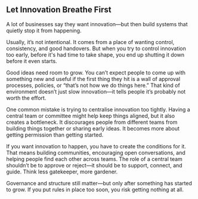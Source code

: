 ## Let Innovation Breathe First

A lot of businesses say they want innovation—but then build systems that quietly stop it from happening.

Usually, it’s not intentional. It comes from a place of wanting control, consistency, and good handovers. But when you try to control innovation too early, before it's had time to take shape, you end up shutting it down before it even starts.

Good ideas need room to grow. You can’t expect people to come up with something new and useful if the first thing they hit is a wall of approval processes, policies, or “that’s not how we do things here.” That kind of environment doesn’t just slow innovation—it tells people it’s probably not worth the effort.

One common mistake is trying to centralise innovation too tightly. Having a central team or committee might help keep things aligned, but it also creates a bottleneck. It discourages people from different teams from building things together or sharing early ideas. It becomes more about getting permission than getting started.

If you want innovation to happen, you have to create the conditions for it. That means building communities, encouraging open conversations, and helping people find each other across teams. The role of a central team shouldn’t be to approve or reject—it should be to support, connect, and guide. Think less gatekeeper, more gardener.

Governance and structure still matter—but only after something has started to grow. If you put rules in place too soon, you risk getting nothing at all.


